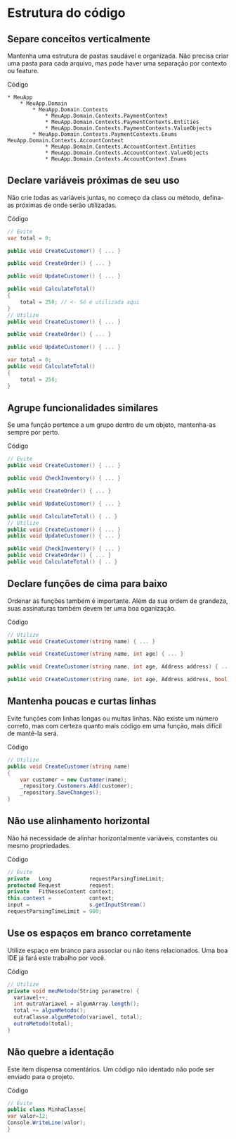 # Estrutura do código

## Separe conceitos verticalmente

Mantenha uma estrutura de pastas saudável e organizada. Não precisa criar uma pasta para cada arquivo, mas pode haver uma separação por contexto ou feature.

Código

```
* MeuApp
	* MeuApp.Domain
		* MeuApp.Domain.Contexts
			* MeuApp.Domain.Contexts.PaymentContext
			* MeuApp.Domain.Contexts.PaymentContexts.Entities
			* MeuApp.Domain.Contexts.PaymentContexts.ValueObjects
		* MeuApp.Domain.Contexts.PaymentContexts.Enums
MeuApp.Domain.Contexts.AccountContext
			* MeuApp.Domain.Contexts.AccountContext.Entities
			* MeuApp.Domain.Contexts.AccountContext.ValueObjects
			* MeuApp.Domain.Contexts.AccountContext.Enums

```

## Declare variáveis próximas de seu uso

Não crie todas as variáveis juntas, no começo da class ou método, defina-as próximas de onde serão utilizadas.

Código

```cs
// Evite
var total = 0;

public void CreateCustomer() { ... }

public void CreateOrder() { ... }

public void UpdateCustomer() { ... }

public void CalculateTotal() 
{ 
    total = 250; // <- Só é utilizada aqui
}
// Utilize
public void CreateCustomer() { ... }

public void CreateOrder() { ... }

public void UpdateCustomer() { ... }

var total = 0;
public void CalculateTotal() 
{ 
    total = 250;
}
```

## Agrupe funcionalidades similares

Se uma função pertence a um grupo dentro de um objeto, mantenha-as sempre por perto.


Código

```cs
// Evite
public void CreateCustomer() { ... } 

public void CheckInventory() { ... }

public void CreateOrder() { ... }

public void UpdateCustomer() { ... }

public void CalculateTotal() { .. }
// Utilize
public void CreateCustomer() { ... } 
public void UpdateCustomer() { ... }

public void CheckInventory() { ... }
public void CreateOrder() { ... }
public void CalculateTotal() { .. }
```

## Declare funções de cima para baixo

Ordenar as funções também é importante. Além da sua ordem de grandeza, suas assinaturas também devem ter uma boa oganização.

Código

```cs
// Utilize
public void CreateCustomer(string name) { ... } 

public void CreateCustomer(string name, int age) { ... } 

public void CreateCustomer(string name, int age, Address address) { ... } 

public void CreateCustomer(string name, int age, Address address, bool active) { ... } 
```

## Mantenha poucas e curtas linhas

Evite funções com linhas longas ou muitas linhas. Não existe um número correto, mas com certeza quanto mais código em uma função, mais difícil de mantê-la será.

Código

```cs
// Utilize
public void CreateCustomer(string name) 
{ 
    var customer = new Customer(name);
    _repository.Customers.Add(customer);
    _repository.SaveChanges();
} 
```

## Não use alinhamento horizontal

Não há necessidade de alinhar horizontalmente variáveis, constantes ou mesmo propriedades.

Código

```cs
// Evite
private   Long            requestParsingTimeLimit;
protected Request         request;
private   FitNesseContent context;
this.context =            context;
input =                   s.getInputStream()
requestParsingTimeLimit = 900;
```

## Use os espaços em branco corretamente

Utilize espaço em branco para associar ou não itens relacionados. Uma boa IDE já fará este trabalho por você.

Código

```cs
// Utilize
private void meuMetodo(String parametro) {
  variavel++;
  int outraVariavel = algumArray.length();
  total += algumMetodo();
  outraClasse.algumMetodo(variavel, total);
  outroMetodo(total);
}
```

## Não quebre a identação

Este item dispensa comentários. Um código não identado não pode ser enviado para o projeto.

Código

```cs
// Evite
public class MinhaClasse{
var valor=12;
Console.WriteLine(valor);
}
```
